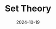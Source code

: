 ---
title: Set Theory
subtitle: 
permalink: /book-reviews/set-theory
date: 2024-10-19
last_modified_at: 2024-10-19
header_type:
---